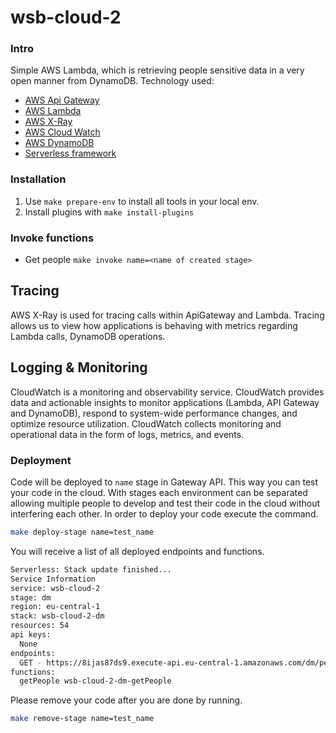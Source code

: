 # wsb-cloud-2

### Intro

Simple AWS Lambda, which is retrieving people sensitive data in a very open manner from DynamoDB.
Technology used:
 - [AWS Api Gateway](https://docs.aws.amazon.com/apigateway/latest/developerguide/welcome.html)
 - [AWS Lambda](https://aws.amazon.com/lambda/)
 - [AWS X-Ray](https://aws.amazon.com/xray/)
 - [AWS Cloud Watch](https://aws.amazon.com/cloudwatch/)
 - [AWS DynamoDB](https://aws.amazon.com/dynamodb)
 - [Serverless framework](https://www.serverless.com/)

### Installation

1. Use `make prepare-env` to install all tools in your local env.
2. Install plugins with `make install-plugins`

### Invoke functions

- Get people `make invoke name=<name of created stage>`

## Tracing

AWS X-Ray is used for tracing calls within ApiGateway and Lambda.
Tracing allows us to view how applications is behaving with metrics regarding Lambda calls, DynamoDB operations.

## Logging & Monitoring

CloudWatch is a monitoring and observability service.
CloudWatch provides data and actionable insights to monitor applications (Lambda, API Gateway and DynamoDB),
respond to system-wide performance changes, and optimize resource utilization. CloudWatch collects monitoring and operational data in the form of logs, metrics, and events.


### Deployment

Code will be deployed to `name` stage in Gateway API.
This way you can test your code in the cloud.
With stages each environment can be separated allowing multiple people to develop and test their code in the cloud without interfering each other.
In order to deploy your code execute the command.

```bash
make deploy-stage name=test_name
```

You will receive a list of all deployed endpoints and functions.

```bash
Serverless: Stack update finished...
Service Information
service: wsb-cloud-2
stage: dm
region: eu-central-1
stack: wsb-cloud-2-dm
resources: 54
api keys:
  None
endpoints:
  GET - https://8ijas87ds9.execute-api.eu-central-1.amazonaws.com/dm/people
functions:
  getPeople wsb-cloud-2-dm-getPeople
```

Please remove your code after you are done by running.

```bash
make remove-stage name=test_name
```
